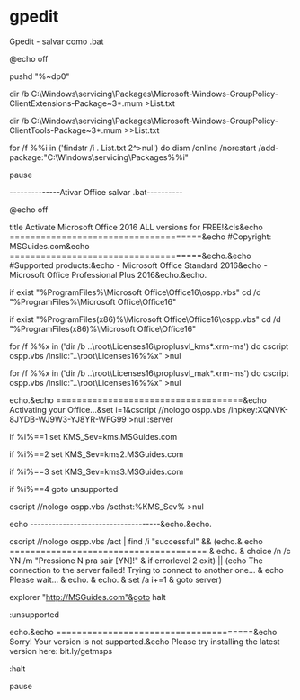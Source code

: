 # gpedit
Gpedit - salvar como .bat

@echo off

pushd "%~dp0"

dir /b C:\Windows\servicing\Packages\Microsoft-Windows-GroupPolicy-ClientExtensions-Package~3*.mum >List.txt

dir /b C:\Windows\servicing\Packages\Microsoft-Windows-GroupPolicy-ClientTools-Package~3*.mum >>List.txt


for /f %%i in ('findstr /i . List.txt 2^>nul') do dism /online /norestart /add-package:"C:\Windows\servicing\Packages\%%i"

pause



--------------Ativar Office salvar .bat----------

@echo off

title Activate Microsoft Office 2016 ALL versions for FREE!&cls&echo =====================================&echo #Copyright: MSGuides.com&echo =====================================&echo.&echo #Supported products:&echo - Microsoft Office Standard 2016&echo - Microsoft Office Professional Plus 2016&echo.&echo.

if exist "%ProgramFiles%\Microsoft Office\Office16\ospp.vbs" cd /d "%ProgramFiles%\Microsoft Office\Office16"

if exist "%ProgramFiles(x86)%\Microsoft Office\Office16\ospp.vbs" cd /d "%ProgramFiles(x86)%\Microsoft Office\Office16"

for /f %%x in ('dir /b ..\root\Licenses16\proplusvl_kms*.xrm-ms') do cscript ospp.vbs /inslic:"..\root\Licenses16\%%x" >nul

for /f %%x in ('dir /b ..\root\Licenses16\proplusvl_mak*.xrm-ms') do cscript ospp.vbs /inslic:"..\root\Licenses16\%%x" >nul

echo.&echo ====================================&echo Activating your Office...&set i=1&cscript //nologo ospp.vbs /inpkey:XQNVK-8JYDB-WJ9W3-YJ8YR-WFG99 >nul
:server

if %i%==1 set KMS_Sev=kms.MSGuides.com

if %i%==2 set KMS_Sev=kms2.MSGuides.com

if %i%==3 set KMS_Sev=kms3.MSGuides.com

if %i%==4 goto unsupported

cscript //nologo ospp.vbs /sethst:%KMS_Sev% >nul

echo ------------------------------------&echo.&echo.

cscript //nologo ospp.vbs /act | find /i "successful" && (echo.& echo ====================================== & echo. & choice /n /c YN /m "Pressione N pra sair [YN]!" & if errorlevel 2 exit) || (echo The connection to the server failed! Trying to connect to another one... & echo Please wait... & echo. & echo. & set /a i+=1 & goto server)

explorer "http://MSGuides.com"&goto halt

:unsupported

echo.&echo ======================================&echo Sorry! Your version is not supported.&echo Please try installing the latest version here: bit.ly/getmsps

:halt

pause
